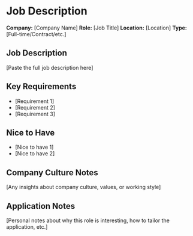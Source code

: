 # Job Description

**Company:** [Company Name]
**Role:** [Job Title]
**Location:** [Location]
**Type:** [Full-time/Contract/etc.]

## Job Description
[Paste the full job description here]

## Key Requirements
- [Requirement 1]
- [Requirement 2]
- [Requirement 3]

## Nice to Have
- [Nice to have 1]
- [Nice to have 2]

## Company Culture Notes
[Any insights about company culture, values, or working style]

## Application Notes
[Personal notes about why this role is interesting, how to tailor the application, etc.]